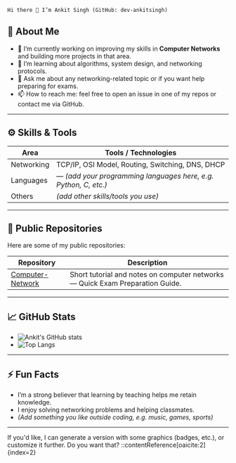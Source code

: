     Hi there 👋 I’m Ankit Singh (GitHub: dev-ankitsingh)


## 👋 About Me

- 🔭 I’m currently working on improving my skills in **Computer Networks** and building more projects in that area.  
- 🌱 I’m learning about algorithms, system design, and networking protocols.  
- 💬 Ask me about any networking-related topic or if you want help preparing for exams.  
- 📫 How to reach me: feel free to open an issue in one of my repos or contact me via GitHub.

---

## ⚙️ Skills & Tools

| Area | Tools / Technologies |
|---|---|
| Networking | TCP/IP, OSI Model, Routing, Switching, DNS, DHCP |
| Languages | — *(add your programming languages here, e.g. Python, C, etc.)* |
| Others | *(add other skills/tools you use)* |

---

## 📂 Public Repositories

Here are some of my public repositories:

| Repository | Description |
|---|---|
| [Computer-Network](https://github.com/dev-ankitsingh/Computer-Network) | Short tutorial and notes on computer networks— Quick Exam Preparation Guide.  |

---

## 📈 GitHub Stats

<!-- You can embed your GitHub stats here using a service like GitHub Readme Stats -->

- ![Ankit's GitHub stats](https://github-readme-stats.vercel.app/api?username=dev-ankitsingh&show_icons=true)
- ![Top Langs](https://github-readme-stats.vercel.app/api/top-langs/?username=dev-ankitsingh&layout=compact)

---

## ⚡ Fun Facts

- I’m a strong believer that learning by teaching helps me retain knowledge.  
- I enjoy solving networking problems and helping classmates.  
- *(Add something you like outside coding, e.g. music, games, sports)*

---

If you'd like, I can generate a version with some graphics (badges, etc.), or customize it further. Do you want that?
::contentReference[oaicite:2]{index=2}
